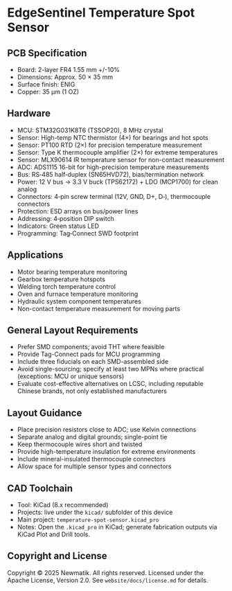 # EdgeSentinel Temperature Spot Sensor

## PCB Specification

- Board: 2-layer FR4 1.55 mm +/-10%
- Dimensions: Approx. 50 × 35 mm
- Surface finish: ENIG
- Copper: 35 µm (1 OZ)

## Hardware

- MCU: STM32G031K8T6 (TSSOP20), 8 MHz crystal
- Sensor: High-temp NTC thermistor (4×) for bearings and hot spots
- Sensor: PT100 RTD (2×) for precision temperature measurement
- Sensor: Type K thermocouple amplifier (2×) for extreme temperatures
- Sensor: MLX90614 IR temperature sensor for non-contact measurement
- ADC: ADS1115 16-bit for high-precision temperature measurements
- Bus: RS‑485 half‑duplex (SN65HVD72), bias/termination network
- Power: 12 V bus → 3.3 V buck (TPS62172) + LDO (MCP1700) for clean analog
- Connectors: 4‑pin screw terminal (12V, GND, D+, D‑), thermocouple connectors
- Protection: ESD arrays on bus/power lines
- Addressing: 4‑position DIP switch
- Indicators: Green status LED
- Programming: Tag‑Connect SWD footprint

## Applications

- Motor bearing temperature monitoring
- Gearbox temperature hotspots
- Welding torch temperature control
- Oven and furnace temperature monitoring
- Hydraulic system component temperatures
- Non-contact temperature measurement for moving parts

## General Layout Requirements

- Prefer SMD components; avoid THT where feasible
- Provide Tag-Connect pads for MCU programming
- Include three fiducials on each SMD-assembled side
- Avoid single-sourcing; specify at least two MPNs where practical (exceptions: MCU or unique sensors)
- Evaluate cost-effective alternatives on LCSC, including reputable Chinese brands, not only established manufacturers

## Layout Guidance

- Place precision resistors close to ADC; use Kelvin connections
- Separate analog and digital grounds; single-point tie
- Keep thermocouple wires short and twisted
- Provide high-temperature insulation for extreme environments
- Include mineral-insulated thermocouple connectors
- Allow space for multiple sensor types and connectors

## CAD Toolchain

- Tool: KiCad (8.x recommended)
- Projects: live under the `kicad/` subfolder of this device
- Main project: `temperature-spot-sensor.kicad_pro`
- Notes: Open the `.kicad_pro` in KiCad; generate fabrication outputs via KiCad Plot and Drill tools.

## Copyright and License

Copyright © 2025 Newmatik. All rights reserved.
Licensed under the Apache License, Version 2.0. See `website/docs/license.md` for details.
